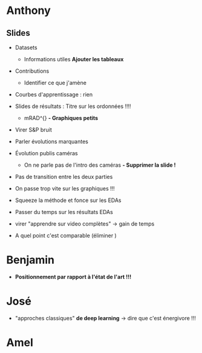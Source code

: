# Anthony 
## Slides
- Datasets
  - Informations utiles **Ajouter les tableaux**
- Contributions
  - Identifier ce que j'amène
- Courbes d'apprentissage : rien
- Slides de résultats : Titre sur les ordonnées !!!!
  - mRAD^{}
**- Graphiques petits**
- Virer S&P bruit
- Parler évolutions marquantes
- Évolution publis caméras
  - On ne parle pas de l'intro des caméras
  **- Supprimer la slide !**

- Pas de transition entre les deux parties
- On passe trop vite sur les graphiques !!!
- Squeeze la méthode et fonce sur les EDAs
- Passer du temps sur les résultats EDAs
- virer "apprendre sur video complètes" -> gain de temps
- A quel point c'est comparable (éliminer )

# Benjamin
- **Positionnement par rapport à l'état de l'art !!!**

# José
- "approches classiques" **de deep learning** -> dire que c'est énergivore !!!

# Amel